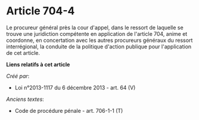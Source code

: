 # Article 704-4

Le procureur général près la cour d'appel, dans le ressort de laquelle se trouve une juridiction compétente en application de
l'article 704,  anime et coordonne, en concertation avec les autres procureurs généraux  du ressort interrégional, la
conduite de la politique d'action publique  pour l'application de cet article.

**Liens relatifs à cet article**

_Créé par_:

  - Loi n°2013-1117 du 6 décembre 2013 - art. 64 (V)

_Anciens textes_:

  - Code de procédure pénale - art. 706-1-1 (T)
